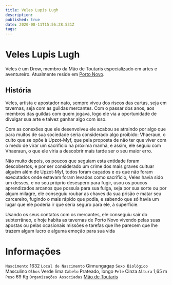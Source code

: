 ```yaml
---
title: Veles Lupis Lugh
description: 
published: true
date: 2020-08-11T15:56:28.531Z
tags: 
---
```


<!-- SUBTITLE: Visão geral sobre Veles Lupis Lugh -->

# Veles Lupis Lugh
Veles é um Drow, membro da Mão de Toutaris especializado em artes e aventureiro. Atualmente reside em [Porto Novo](/lugares/plano-material/drafeon/sudeste-de-drafeon/porto-novo#porto-novo).

## História
Veles, artista e apostador nato, sempre viveu dos riscos das cartas, seja em tavernas, seja com as guildas mercantes. Com o passar dos anos, aos membros das guildas com quem jogava, logo ele via a oportunidade de divulgar sua arte e talvez ganhar algo com isso.

Com as conexões que ele desenvolveu ele acabou se atraindo por algo que para muitos de sua sociedade seria considerado algo proibido: Vhaeraun, o culto que se opõe à Upzot-Myf, que pela proposta de não ter que viver com o medo de virar um sacrifício na próxima manhã, e assim, ele seguiu com Vhaeraun, o que ele viria a descobrir mais tarde ser o seu maior erro. 

Não muito depois, os poucos que seguiam esta entidade foram descobertos, e por ser considerado um crime dos mais graves cultuar alguém além de Upzot-Myf, todos foram caçados e os que não foram executados onde estavam foram levados como sacrifício, Veles havia sido um desses, e no seu próprio desespero para fugir, usou os poucos aprendizados arcanos que possuía para sua fulga, seja por sua sorte ou por algum milagre, ele conseguiu roubar as chaves da sua prisão e matar seu carcereiro, fugindo o mais rápido que podia, e sabendo que só havia um lugar que ele poderia ir que seria seguro para ele, à superfície.

Usando os seus contatos com os mercantes, ele conseguiu sair do subterrâneo, e hoje habita as tavernas de Porto Novo vivendo pelas suas apostas ou pelas ocasionais missões e tarefas que lhe parecem que lhe trazem algum lucro e alguma emoção para sua vida

# Informações
`Nascimento` 1632 
`Local de Nascimento` Ginnungagap
`Sexo Biológico` Masculino
`Olhos` Verde lima
`Cabelo` Prateado, longo
`Pele` Cinza
`Altura` 1,65 m
`Peso` 69 Kg
`Organizações Associadas` [Mão de Toutaris](/faccoes/faccoes-independentes/mao-de-toutaris#mao-de-toutaris)
